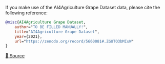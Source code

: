If you make use of the AI4Agriculture Grape Dataset data, please cite the following reference:

``` bibtex 
@misc{AI4Agriculture Grape Dataset,
	author="TO BE FILLED MANUALLY!",
	title="AI4Agriculture Grape Dataset",
	year={2021},
	url="https://zenodo.org/record/5660081#.ZGUTO3bMIuW"
}
```

[🔗 Source](https://zenodo.org/record/5660081#.ZGUTO3bMIuW)